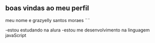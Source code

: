 ## boas vindas ao meu perfil

meu nome e grazyelly santos moraes ¨¨

-estou estudando na alura 
-estou me desenvolvimento na linguagem javaScript
